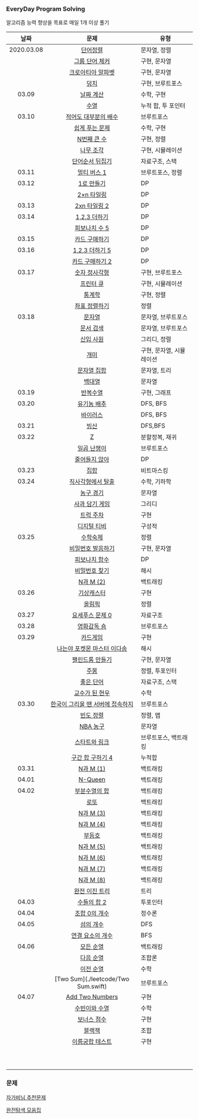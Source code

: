 ### EveryDay Program Solving

알고리즘 능력 향상을 목표로 매일 1개 이상 풀기

|    날짜    |                           문제                            | 유형                     |
| :--------: | :-------------------------------------------------------: | ------------------------ |
| 2020.03.08 |             [단어정렬](./baekjoon/1181.swift)             | 문자열, 정렬             |
|            |          [그룹 단어 체커](./baekjoon/1316.swift)          | 구현, 문자열             |
|            |        [크로아티아 알파벳](./baekjoon/2941.swift)         | 구현, 문자열             |
|            |               [덩치](./baekjoon/7568.swift)               | 구현, 브루트포스         |
|   03.09    |            [날짜 계산](./baekjoon/1476.swift)             | 수학, 구현               |
|            |               [수열](./baekjoon/2559.swift)               | 누적 합, 투 포인터       |
|   03.10    |       [적어도 대부분의 배수](./baekjoon/1145.swift)       | 브루트포스               |
|            |          [쉽게 푸는 문제](./baekjoon/1292.swift)          | 수학, 구현               |
|            |           [N번째 큰 수](./baekjoon/2693.swift)            | 구현, 정렬               |
|            |            [나무 조각](./baekjoon/2947.swift)             | 구현, 시뮬레이션         |
|            |         [단어순서 뒤집기](./baekjoon/12605.swift)         | 자료구조, 스택           |
|   03.11    |           [멀티 버스 1](./baekjoon/18868.swift)           | 브루트포스, 정렬         |
|   03.12    |            [1로 만들기](./baekjoon/1463.swift)            | DP                       |
|            |           [2×n 타일링](./baekjoon/11726.swift)            | DP                       |
|   03.13    |          [2xn 타일링 2](./baekjoon/11727.swift)           | DP                       |
|   03.14    |           [1,2,3 더하기](./baekjoon/9095.swift)           | DP                       |
|            |          [피보나치 수 5](./baekjoon/10870.swift)          | DP                       |
|   03.15    |          [카드 구매하기](./baekjoon/11052.swift)          | DP                       |
|   03.16    |         [1,2,3 더하기 5](./baekjoon/15990.swift)          | DP                       |
|            |         [카드 구매하기 2](./baekjoon/16194.swift)         | DP                       |
|   03.17    |          [숫자 정사각형](./baekjoon/1051.swift)           | 구현, 브루트포스         |
|            |            [프린터 큐](./baekjoon/1966.swift)             | 구현, 시뮬레이션         |
|            |              [통계학](./baekjoon/2108.swift)              | 구현, 정렬               |
|            |          [좌표 정렬하기](./baekjoon/11650.swift)          | 정렬                     |
|   03.18    |              [문자열](./baekjoon/1120.swift)              | 문자열, 브루트포스       |
|            |            [문서 검색](./baekjoon/1543.swift)             | 문자열, 브루트포스       |
|            |            [신입 사원](./baekjoon/1946.swift)             | 그리디, 정렬             |
|            |               [개미](./baekjoon/3048.swift)               | 구현, 문자열, 시뮬레이션 |
|            |           [문자열 집합](./baekjoon/14425.swift)           | 문자열, 트리             |
|            |             [백대열](./baekjoon/14490.swift)              | 문자열                   |
|   03.19    |             [반복수열](./baekjoon/2331.swift)             | 구현, 그래프             |
|   03.20    |           [유기농 배추](./baekjoon/1012.swift)            | DFS, BFS                 |
|            |             [바이러스](./baekjoon/2606.swift)             | DFS, BFS                 |
|   03.21    |               [빙산](./baekjoon/2573.swift)               | DFS,BFS                  |
|   03.22    |                [Z](./baekjoon/1074.swift)                 | 분할정복, 재귀           |
|            |           [일곱 난쟁이](./baekjoon/2309.swift)            | 브루트포스               |
|            |          [줄어들지 않아](./baekjoon/2688.swift)           | DP                       |
|   03.23    |              [집합](./baekjoon/11723.swift)               | 비트마스킹               |
|   03.24    |        [직사각형에서 탈출](./baekjoon/1085.swift)         | 수학, 기하학             |
|            |            [농구 경기](./baekjoon/1159.swift)             | 문자열                   |
|            |          [사과 담기 게임](./baekjoon/2828.swift)          | 그리디                   |
|            |            [트럭 주차](./baekjoon/2979.swift)             | 구현                     |
|            |           [디지털 티비](./baekjoon/2816.swift)            | 구성적                   |
|   03.25    |             [수학숙제](./baekjoon/2870.swift)             | 정렬                     |
|            |        [비밀번호 발음하기](./baekjoon/4659.swift)         | 구현, 문자열             |
|            |          [피보나치 함수](./baekjoon/1003.swift)           | DP                       |
|            |          [비밀번호 찾기](./baekjoon/17219.swift)          | 해시                     |
|            |            [N과 M (2)](./baekjoon/15650.swift)            | 백트래킹                 |
|   03.26    |           [기상캐스터](./baekjoon/10709.swift)            | 구현                     |
|            |              [올림픽](./baekjoon/8979.swift)              | 정렬                     |
|   03.27    |         [요세푸스 문제 0](./baekjoon/11866.swift)         | 자료구조                 |
|   03.28    |           [영화감독 숌](./baekjoon/1436.swift)            | 브루트포스               |
|   03.29    |             [카드게임](./baekjoon/2621.swift)             | 구현                     |
|            |   [나는야 포켓몬 마스터 이다솜](./baekjoon/1620.swift)    | 해시                     |
|            |         [팰린드롬 만들기](./baekjoon/1213.swift)          | 구현, 문자열             |
|            |               [주몽](./baekjoon/1940.swift)               | 정렬, 투포인터           |
|            |            [좋은 단어](./baekjoon/3986.swift)             | 자료구조, 스택           |
|            |          [교수가 된 현우](./baekjoon/3474.swift)          | 수학                     |
|   03.30    | [한국이 그리울 땐 서버에 접속하지](./baekjoon/9996.swift) | 브루트포스               |
|            |            [빈도 정렬](./baekjoon/2910.swift)             | 정렬, 맵                 |
|            |             [NBA 농구](./baekjoon/2852.swift)             | 문자열                   |
|            |          [스타트와 링크](./baekjoon/14889.swift)          | 브루트포스, 백트래킹     |
|            |        [구간 합 구하기 4](./baekjoon/11659.swift)         | 누적합                   |
|   03.31    |            [N과 M (1)](./baekjoon/15649.swift)            | 백트래킹                 |
|   04.01    |             [N-Queen](./baekjoon/9663.swift)              | 백트래킹                 |
|   04.02    |          [부분수열의 합](./baekjoon/1182.swift)           | 백트래킹                 |
|            |               [로또](./baekjoon/6603.swift)               | 백트래킹                 |
|            |            [N과 M (3)](./baekjoon/15651.swift)            | 백트래킹                 |
|            |            [N과 M (4)](./baekjoon/15652.swift)            | 백트래킹                 |
|            |              [부등호](./baekjoon/2529.swift)              | 백트래킹                 |
|            |            [N과 M (5)](./baekjoon/15654.swift)            | 백트래킹                 |
|            |            [N과 M (6)](./baekjoon/15655.swift)            | 백트래킹                 |
|            |            [N과 M (7)](./baekjoon/15656.swift)            | 백트래킹                 |
|            |            [N과 M (8)](./baekjoon/15657.swift)            | 백트래킹                 |
|            |          [완전 이진 트리](./baekjoon/9934.swift)          | 트리                     |
|   04.03    |           [수들의 합 2](./baekjoon/2003.swift)            | 투포인터                 |
|   04.04    |          [조합 0의 개수](./baekjoon/2004.swift)           | 정수론                   |
|   04.05    |            [섬의 개수](./baekjoon/4963.swift)             | DFS                      |
|            |        [연결 요소의 개수](./baekjoon/11724.swift)         | BFS                      |
|   04.06    |            [모든 순열](./baekjoon/10974.swift)            | 백트래킹                 |
|            |            [다음 순열](./baekjoon/10972.swift)            | 조합론                   |
|            |            [이전 순열](./baekjoon/10973.swift)            | 수학                     |
|            |            [Two Sum](./leetcode/Two Sum.swift)            | 브루트포스               |
|   04.07    |     [Add Two Numbers](./leetcode/AddTwoNumbers.swift)     | 구현                     |
|            |          [수빈이와 수열](./baekjoon/10539.swift)          | 수학                     |
|            |           [보너스 점수](./baekjoon/17389.swift)           | 구현                     |
|            |              [블랙잭](./baekjoon/2798.swift)              | 조합                     |
|            |         [이름궁합 테스트](./baekjoon/17269.swift)         | 구현                     |
|            |                                                           |                          |
|            |                                                           |                          |
|            |                                                           |                          |
|            |                                                           |                          |
|            |                                                           |                          |
|            |                                                           |                          |
|            |                                                           |                          |
|            |                                                           |                          |
|            |                                                           |                          |
|            |                                                           |                          |



### 문제

[자가비님 추천문제](https://www.acmicpc.net/workbook/view/4344)

[완전탐색 모음집](https://www.acmicpc.net/workbook/view/7387)

